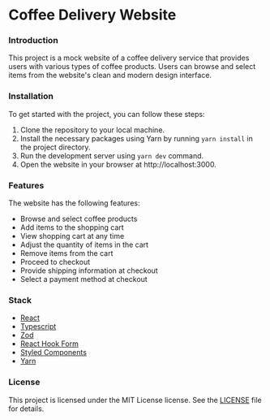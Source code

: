 # Coffee Delivery Website

### Introduction

This project is a mock website of a coffee delivery service that provides users with various types of coffee products. Users can browse and select items from the website's clean and modern design interface.

### Installation

To get started with the project, you can follow these steps:

1. Clone the repository to your local machine.
2. Install the necessary packages using Yarn by running `yarn install` in the project directory.
3. Run the development server using `yarn dev` command.
4. Open the website in your browser at http://localhost:3000.

### Features

The website has the following features:

- Browse and select coffee products
- Add items to the shopping cart
- View shopping cart at any time
- Adjust the quantity of items in the cart
- Remove items from the cart
- Proceed to checkout
- Provide shipping information at checkout
- Select a payment method at checkout

### Stack

- [React](https://reactjs.org/)
- [Typescript](https://www.typescriptlang.org/)
- [Zod](https://zod.dev/)
- [React Hook Form](https://react-hook-form.com/)
- [Styled Components](https://styled-components.com/)
- [Yarn](https://yarnpkg.com/)

### License

This project is licensed under the MIT License license. See the [LICENSE](./LICENSE) file for details.
